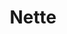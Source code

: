 ---
blog: https://blog.nette.org/
codehost: https://github.com/nette
logohandle: nette
sort: nette
title: Nette
twitter: https://x.com/nettefw
website: https://nette.org/
---